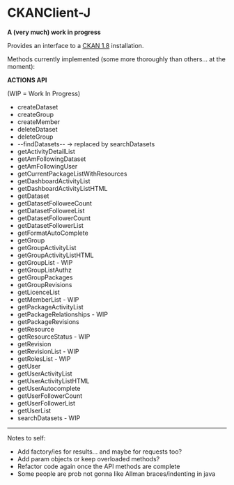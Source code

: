 CKANClient-J
====

__A (very much) work in progress__

Provides an interface to a [CKAN 1.8](http://ckan.org) installation.

Methods currently implemented (some more thoroughly than others... at the moment):

__ACTIONS API__

(WIP = Work In Progress)

* createDataset
* createGroup
* createMember
* deleteDataset
* deleteGroup
* --findDatasets-- -> replaced by searchDatasets
* getActivityDetailList
* getAmFollowingDataset
* getAmFollowingUser
* getCurrentPackageListWithResources
* getDashboardActivityList
* getDashboardActivityListHTML
* getDataset
* getDatasetFolloweeCount
* getDatasetFolloweeList
* getDatasetFollowerCount
* getDatasetFollowerList
* getFormatAutoComplete
* getGroup
* getGroupActivityList
* getGroupActivityListHTML
* getGroupList - WIP
* getGroupListAuthz
* getGroupPackages
* getGroupRevisions
* getLicenceList
* getMemberList - WIP
* getPackageActivityList
* getPackageRelationships - WIP
* getPackageRevisions
* getResource
* getResourceStatus - WIP
* getRevision
* getRevisionList - WIP
* getRolesList - WIP
* getUser
* getUserActivityList
* getUserActivityListHTML
* getUserAutocomplete
* getUserFollowerCount
* getUserFollowerList
* getUserList
* searchDatasets - WIP


-------

Notes to self:

* Add factory/ies for results... and maybe for requests too?
* Add param objects or keep overloaded methods?
* Refactor code again once the API methods are complete
* Some people are prob not gonna like Allman braces/indenting in java

